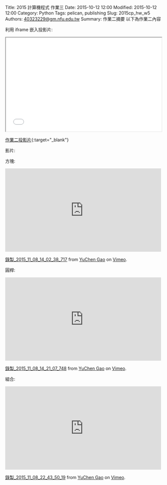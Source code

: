 Title: 2015 計算機程式 作業三
Date: 2015-10-12 12:00
Modified: 2015-10-12 12:00
Category: Python
Tags: pelican, publishing
Slug: 2015cp_hw_w5
Authors: 40323229@gm.nfu.edu.tw
Summary: 作業二摘要
以下為作業二內容

利用 iframe 嵌入投影片:

<iframe src="simplest3.html" width="500" height="300"></iframe>

[作業二投影片](simplest3.html){:target="_blank"}

影片:

方塊:

<iframe src="https://player.vimeo.com/video/145060372" width="500" height="266" frameborder="0" webkitallowfullscreen mozallowfullscreen allowfullscreen></iframe> <p><a href="https://vimeo.com/145060372">錄製_2015_11_08_14_02_38_717</a> from <a href="https://vimeo.com/user45634325">YuChen Gao</a> on <a href="https://vimeo.com">Vimeo</a>.</p>

圓桿:

<iframe src="https://player.vimeo.com/video/145060375" width="500" height="266" frameborder="0" webkitallowfullscreen mozallowfullscreen allowfullscreen></iframe> <p><a href="https://vimeo.com/145060375">錄製_2015_11_08_14_21_07_748</a> from <a href="https://vimeo.com/user45634325">YuChen Gao</a> on <a href="https://vimeo.com">Vimeo</a>.</p>

組合:

<iframe src="https://player.vimeo.com/video/145060373" width="500" height="266" frameborder="0" webkitallowfullscreen mozallowfullscreen allowfullscreen></iframe> <p><a href="https://vimeo.com/145060373">錄製_2015_11_08_22_43_50_19</a> from <a href="https://vimeo.com/user45634325">YuChen Gao</a> on <a href="https://vimeo.com">Vimeo</a>.</p>
